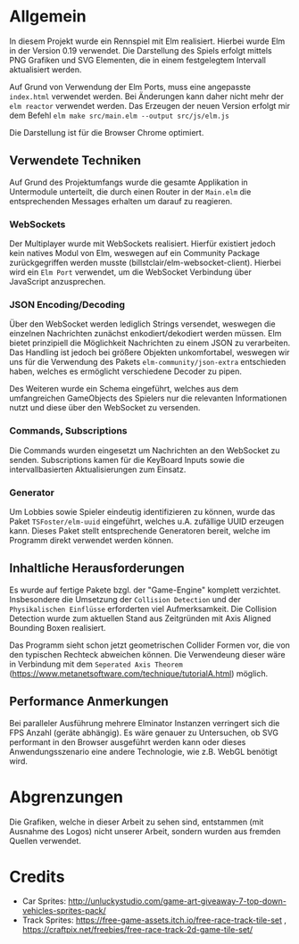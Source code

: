 

# Allgemein

In diesem Projekt wurde ein Rennspiel mit Elm realisiert. Hierbei wurde Elm in der Version 0.19 verwendet. Die Darstellung des Spiels erfolgt mittels PNG Grafiken und SVG Elementen, die in einem festgelegtem Intervall aktualisiert werden.

Auf Grund von Verwendung der Elm Ports, muss eine angepasste `index.html` verwendet werden. Bei Änderungen kann daher nicht mehr der `elm reactor` verwendet werden. Das Erzeugen der neuen Version erfolgt mir dem Befehl  `elm make src/main.elm --output src/js/elm.js`

Die Darstellung ist für die Browser Chrome optimiert.

## Verwendete Techniken
Auf Grund des Projektumfangs wurde die gesamte Applikation in Untermodule unterteilt, die durch einen Router in der `Main.elm` die entsprechenden Messages erhalten um darauf zu reagieren.

### WebSockets
Der Multiplayer wurde mit WebSockets realisiert. Hierfür existiert jedoch kein natives Modul von Elm, weswegen auf ein Community Package zurückgegriffen werden musste (billstclair/elm-websocket-client). Hierbei wird ein `Elm Port` verwendet, um die WebSocket Verbindung über JavaScript anzusprechen. 

### JSON Encoding/Decoding
Über den WebSocket werden lediglich Strings versendet, weswegen die einzelnen Nachrichten zunächst enkodiert/dekodiert werden müssen. Elm bietet prinzipiell die Möglichkeit Nachrichten zu einem JSON zu verarbeiten. Das Handling ist jedoch bei größere Objekten unkomfortabel, weswegen wir uns für die Verwendung des Pakets `elm-community/json-extra` entschieden haben, welches es ermöglicht verschiedene Decoder zu pipen.

Des Weiteren wurde ein Schema eingeführt, welches aus dem umfangreichen GameObjects des Spielers nur die relevanten Informationen nutzt und diese über den WebSocket zu versenden.

### Commands, Subscriptions
Die Commands wurden eingesetzt um Nachrichten an den WebSocket zu senden. Subscriptions kamen für die KeyBoard Inputs sowie die intervallbasierten Aktualisierungen zum Einsatz.

### Generator
Um Lobbies sowie Spieler eindeutig identifizieren zu können, wurde das Paket `TSFoster/elm-uuid` eingeführt, welches u.A. zufällige UUID erzeugen kann. Dieses Paket stellt entsprechende Generatoren bereit, welche im Programm direkt verwendet werden können.

## Inhaltliche Herausforderungen
Es wurde auf fertige Pakete bzgl. der "Game-Engine" komplett verzichtet. Insbesondere die Umsetzung der `Collision Detection` und der `Physikalischen Einflüsse` erforderten viel Aufmerksamkeit. Die Collision Detection wurde zum aktuellen Stand aus Zeitgründen mit Axis Aligned Bounding Boxen realisiert. 

Das Programm sieht schon jetzt geometrischen Collider Formen vor, die von den typischen Rechteck abweichen können. Die Verwendeung dieser wäre in Verbindung mit dem `Seperated Axis Theorem` (https://www.metanetsoftware.com/technique/tutorialA.html) möglich.

## Performance Anmerkungen
Bei paralleler Ausführung mehrere Elminator Instanzen verringert sich die FPS Anzahl (geräte abhängig). Es wäre genauer zu Untersuchen, ob SVG performant in den Browser ausgeführt werden kann oder dieses Anwendungsszenario eine andere Technologie, wie z.B. WebGL benötigt wird.

# Abgrenzungen
Die Grafiken, welche in dieser Arbeit zu sehen sind, entstammen (mit Ausnahme des Logos) nicht unserer Arbeit, sondern wurden aus fremden Quellen verwendet.

# Credits
- Car Sprites: http://unluckystudio.com/game-art-giveaway-7-top-down-vehicles-sprites-pack/
- Track Sprites: https://free-game-assets.itch.io/free-race-track-tile-set , https://craftpix.net/freebies/free-race-track-2d-game-tile-set/
